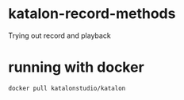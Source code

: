 # katalon-record-methods
Trying out record and playback

# running with docker
```
docker pull katalonstudio/katalon
```
